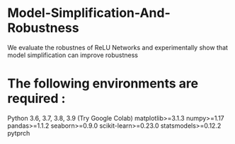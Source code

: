 # Model-Simplification-And-Robustness

We evaluate the robustnes of  ReLU Networks and experimentally show that model simplification can improve robustness 

# The following environments are required :

Python 3.6, 3.7, 3.8, 3.9 (Try Google Colab)
matplotlib>=3.1.3
numpy>=1.17
pandas>=1.1.2
seaborn>=0.9.0
scikit-learn>=0.23.0
statsmodels>=0.12.2
pytprch 
